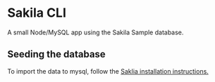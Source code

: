 # Sakila CLI

A small Node/MySQL app using the Sakila Sample database.

## Seeding the database

To import the data to mysql, follow the [Saklia installation instructions.](https://dev.mysql.com/doc/sakila/en/sakila-installation.html)